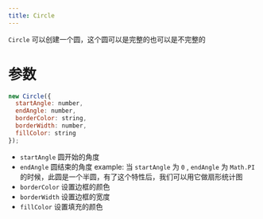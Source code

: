 ```yaml
---
title: Circle
---
```


`Circle` 可以创建一个圆，这个圆可以是完整的也可以是不完整的

# 参数

```javascript
new Circle({
  startAngle: number,
  endAngle: number,
  borderColor: string,
  borderWidth: number,
  fillColor: string
});
```

- `startAngle` 圆开始的角度
- `endAngle` 圆结束的角度
  example: 当 `startAngle` 为 `0` , `endAngle` 为 `Math.PI` 的时候，此圆是一个半圆，有了这个特性后，我们可以用它做扇形统计图
- `borderColor` 设置边框的颜色
- `borderWidth` 设置边框的宽度
- `fillColor` 设置填充的颜色
